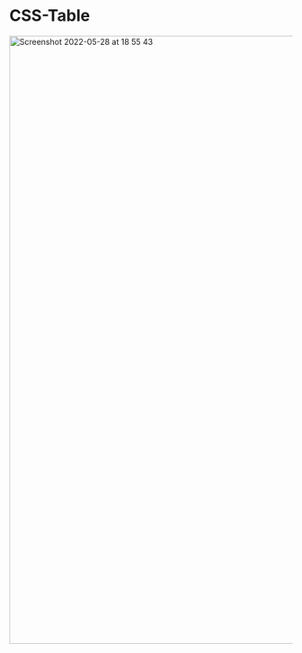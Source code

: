 # CSS-Table


<img width="1080" alt="Screenshot 2022-05-28 at 18 55 43" src="https://user-images.githubusercontent.com/42389395/170837389-4c3fde87-b3c3-4137-bd08-c753a4ca3c5e.png">
